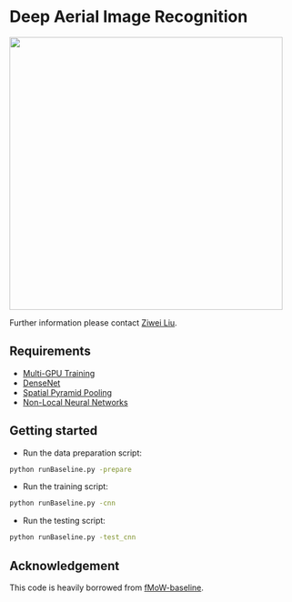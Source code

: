 # Deep Aerial Image Recognition

<img src='./misc/demo.gif' width=480>

Further information please contact [Ziwei Liu](https://liuziwei7.github.io/).

## Requirements
* [Multi-GPU Training](https://github.com/kuza55/keras-extras/blob/master/utils/multi_gpu.py)
* [DenseNet](https://github.com/titu1994/DenseNet)
* [Spatial Pyramid Pooling](https://github.com/yhenon/keras-spp)
* [Non-Local Neural Networks](https://github.com/titu1994/keras-non-local-nets)

## Getting started
* Run the data preparation script:
``` bash
python runBaseline.py -prepare
```
* Run the training script:
``` bash
python runBaseline.py -cnn
```
* Run the testing script:
``` bash
python runBaseline.py -test_cnn
```

## Acknowledgement
This code is heavily borrowed from [fMoW-baseline](https://github.com/fMoW/baseline).
